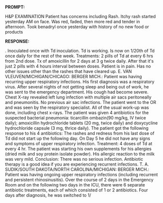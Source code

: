**PROMPT:**

H&P EXAMINATION Patient has concerns including Rash. Itchy rash started yesterday AM on face. Was red, faded, then more red and tender in afternoon. Took benadryl once yesterday with history of no new food or products

**RESPONSE:**

 . Inoculated once with Td inoculation. Td is working. Is now on 1/20th of Td once daily for the rest of the week.  Treatments: 2 pills of Td at every 6 hrs from 2nd dose. Tx of amoxicillin for 2 days at 3 g twice daily. After that it's just 2 pills with 4 hours interval between doses. Patient is in pain. Has no other issues other than the rashes that have cleared up.  E. VAN VLEUVEN/MICHIGAN/CHICAGO: BERGER MICH.: Patient was having recurring upper respiratory infections. His first diagnosis was a respiratory virus. After several nights of not getting sleep and being out of work, he was sent to the emergency department. His cough had become severe. Chest X-ray revealed left lung infection with multiple air sacs peritoneally and pneumonitis. No previous air sac infections. The patient went to the OR and was seen by the respiratory specialist. All of the usual work-up was done, including chest x-rays. The patient was given 4 antibiotics for the suspected bacterial pneumonia: ticarcillin ombazin(90 mg/kg, IV twice daily); amoxicillin hydrochloride tablets (20 mg, twice daily) and doxycycline hydrochloride capsule (3 mg, thrice daily).  The patient got the following response to his 4 antibiotics: The rashes and redness from his last dose of Td did not start up the following day. On Day 5 he did not have any signs and symptoms of upper respiratory infection.  Treatment: 4 doses of Td at every 4 hr. The patient was starting his own supplements for his allergies (dried milk and soy protein isolate powder). His allergic reaction to the milk was very mild.  Conclusion: There was no serious infection. Antibiotic therapy is a good idea if you are experiencing recurrent infections.  T. A. SUDIK/SOUTH DAKOTA/NORTH CAROLINA/MICHIGAN: BERGER MICH.: Patient was having ongoing upper respiratory infections (including recurrent and persistent rhinosinusitis). Over the course of 2 days in the Emergency Room and on the following two days in the ICU, there were 6 separate antibiotic treatments, each of which consisted of 1 or 2 antibiotics. Four days after diagnosis, he was switched to 1/